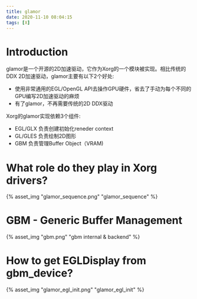 ```yaml
---
title: glamor
date: 2020-11-10 08:04:15
tags: [X]
---
```


# Introduction
glamor是一个开源的2D加速驱动，它作为Xorg的一个模块被实现。相比传统的DDX 2D加速驱动，glamor主要有以下2个好处:
- 使用非常通用的EGL/OpenGL API去操作GPU硬件，省去了手动为每个不同的GPU编写2D加速驱动的麻烦
- 有了glamor，不再需要传统的2D DDX驱动

<!--more-->

Xorg的glamor实现依赖3个组件:
- EGL/GLX   负责创建初始化reneder context
- GL/GLES   负责绘制2D图形
- GBM       负责管理Buffer Object（VRAM)

# What role do they play in Xorg drivers?
{% asset_img "glamor_sequence.png" "glamor_sequence" %}

# GBM - Generic Buffer Management
{% asset_img "gbm.png" "gbm internal & backend" %}

# How to get EGLDisplay from gbm_device?
{% asset_img "glamor_egl_init.png" "glamor_egl_init" %}
